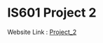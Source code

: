 # IS601 Project 2 


Website Link : [Project_2](https://jastina10.github.io/internethistoryproject/public_html/)

